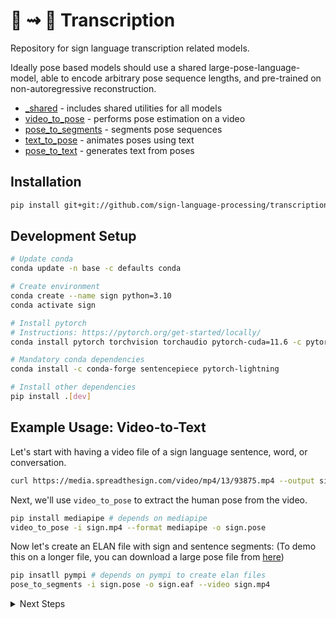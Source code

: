# 📝 ⇝ 🧏 Transcription

Repository for sign language transcription related models.

Ideally pose based models should use a shared large-pose-language-model,
able to encode arbitrary pose sequence lengths, and pre-trained on non-autoregressive reconstruction.

- [_shared](_shared) - includes shared utilities for all models
- [video_to_pose](video_to_pose) - performs pose estimation on a video
- [pose_to_segments](pose_to_segments) - segments pose sequences
- [text_to_pose](text_to_pose) - animates poses using text
- [pose_to_text](pose_to_text) - generates text from poses

## Installation

```bash
pip install git+git://github.com/sign-language-processing/transcription.git
```

## Development Setup
```bash
# Update conda
conda update -n base -c defaults conda

# Create environment
conda create --name sign python=3.10
conda activate sign

# Install pytorch
# Instructions: https://pytorch.org/get-started/locally/
conda install pytorch torchvision torchaudio pytorch-cuda=11.6 -c pytorch -c nvidia # For example

# Mandatory conda dependencies
conda install -c conda-forge sentencepiece pytorch-lightning

# Install other dependencies
pip install .[dev]
```

## Example Usage: Video-to-Text

Let's start with having a video file of a sign language sentence, word, or conversation.

```bash
curl https://media.spreadthesign.com/video/mp4/13/93875.mp4 --output sign.mp4
```

Next, we'll use `video_to_pose` to extract the human pose from the video.

```bash
pip install mediapipe # depends on mediapipe
video_to_pose -i sign.mp4 --format mediapipe -o sign.pose
```

Now let's create an ELAN file with sign and sentence segments:
(To demo this on a longer file, you can download a large pose file from [here](https://nlp.biu.ac.il/~amit/datasets/poses/holistic/dgs_corpus/1413451-11105600-11163240_a.pose))

```bash
pip insatll pympi # depends on pympi to create elan files
pose_to_segments -i sign.pose -o sign.eaf --video sign.mp4
```


<details>
  <summary>Next Steps</summary>

After looking at the ELAN file, adjusting where needed, we'll transcribe every sign segment into HamNoSys or
SignWriting:

```bash
pose_to_text --notation=signwriting --pose=sign.pose --eaf=sign.eaf
```

After looking at the ELAN file again, fixing any mistakes, we finally translate each sentence segment into spoken
language text:

```bash
text_to_text --sign_language=us --spoken_language=en --eaf=sign.eaf
```

</details>
